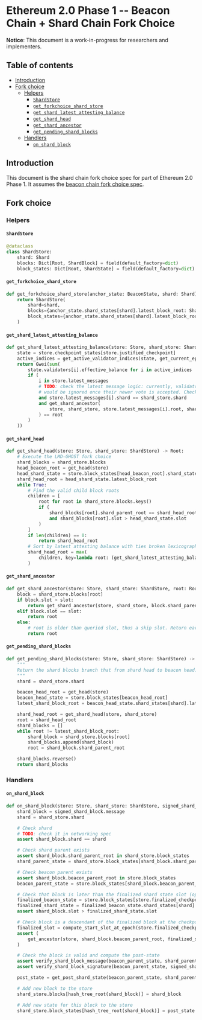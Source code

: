 # Ethereum 2.0 Phase 1 -- Beacon Chain + Shard Chain Fork Choice

**Notice**: This document is a work-in-progress for researchers and implementers.

## Table of contents

<!-- START doctoc generated TOC please keep comment here to allow auto update -->
<!-- DON'T EDIT THIS SECTION, INSTEAD RE-RUN doctoc TO UPDATE -->


- [Introduction](#introduction)
- [Fork choice](#fork-choice)
  - [Helpers](#helpers)
    - [`ShardStore`](#shardstore)
    - [`get_forkchoice_shard_store`](#get_forkchoice_shard_store)
    - [`get_shard_latest_attesting_balance`](#get_shard_latest_attesting_balance)
    - [`get_shard_head`](#get_shard_head)
    - [`get_shard_ancestor`](#get_shard_ancestor)
    - [`get_pending_shard_blocks`](#get_pending_shard_blocks)
  - [Handlers](#handlers)
    - [`on_shard_block`](#on_shard_block)

<!-- END doctoc generated TOC please keep comment here to allow auto update -->

## Introduction

This document is the shard chain fork choice spec for part of Ethereum 2.0 Phase 1. It assumes the [beacon chain fork choice spec](./fork-choice.md).

## Fork choice

### Helpers

#### `ShardStore`

```python
@dataclass
class ShardStore:
    shard: Shard
    blocks: Dict[Root, ShardBlock] = field(default_factory=dict)
    block_states: Dict[Root, ShardState] = field(default_factory=dict)
```

#### `get_forkchoice_shard_store`

```python
def get_forkchoice_shard_store(anchor_state: BeaconState, shard: Shard) -> ShardStore:
    return ShardStore(
        shard=shard,
        blocks={anchor_state.shard_states[shard].latest_block_root: ShardBlock(slot=anchor_state.slot, shard=shard)},
        block_states={anchor_state.shard_states[shard].latest_block_root: anchor_state.copy().shard_states[shard]},
    )
```

#### `get_shard_latest_attesting_balance`

```python
def get_shard_latest_attesting_balance(store: Store, shard_store: ShardStore, root: Root) -> Gwei:
    state = store.checkpoint_states[store.justified_checkpoint]
    active_indices = get_active_validator_indices(state, get_current_epoch(state))
    return Gwei(sum(
        state.validators[i].effective_balance for i in active_indices
        if (
            i in store.latest_messages
            # TODO: check the latest message logic: currently, validator's previous vote of another shard
            # would be ignored once their newer vote is accepted. Check if it makes sense.
            and store.latest_messages[i].shard == shard_store.shard
            and get_shard_ancestor(
                store, shard_store, store.latest_messages[i].root, shard_store.blocks[root].slot
            ) == root
        )
    ))
```

#### `get_shard_head`

```python
def get_shard_head(store: Store, shard_store: ShardStore) -> Root:
    # Execute the LMD-GHOST fork choice
    shard_blocks = shard_store.blocks
    head_beacon_root = get_head(store)
    head_shard_state = store.block_states[head_beacon_root].shard_states[shard_store.shard]
    shard_head_root = head_shard_state.latest_block_root
    while True:
        # Find the valid child block roots
        children = [
            root for root in shard_store.blocks.keys()
            if (
                shard_blocks[root].shard_parent_root == shard_head_root
                and shard_blocks[root].slot > head_shard_state.slot
            )
        ]
        if len(children) == 0:
            return shard_head_root
        # Sort by latest attesting balance with ties broken lexicographically
        shard_head_root = max(
            children, key=lambda root: (get_shard_latest_attesting_balance(store, shard_store, root), root)
        )
```

#### `get_shard_ancestor`

```python
def get_shard_ancestor(store: Store, shard_store: ShardStore, root: Root, slot: Slot) -> Root:
    block = shard_store.blocks[root]
    if block.slot > slot:
        return get_shard_ancestor(store, shard_store, block.shard_parent_root, slot)
    elif block.slot == slot:
        return root
    else:
        # root is older than queried slot, thus a skip slot. Return earliest root prior to slot
        return root
```

#### `get_pending_shard_blocks`

```python
def get_pending_shard_blocks(store: Store, shard_store: ShardStore) -> Sequence[ShardBlock]:
    """
    Return the shard blocks branch that from shard head to beacon head.
    """
    shard = shard_store.shard

    beacon_head_root = get_head(store)
    beacon_head_state = store.block_states[beacon_head_root]
    latest_shard_block_root = beacon_head_state.shard_states[shard].latest_block_root

    shard_head_root = get_shard_head(store, shard_store)
    root = shard_head_root
    shard_blocks = []
    while root != latest_shard_block_root:
        shard_block = shard_store.blocks[root]
        shard_blocks.append(shard_block)
        root = shard_block.shard_parent_root

    shard_blocks.reverse()
    return shard_blocks
```

### Handlers

#### `on_shard_block`

```python
def on_shard_block(store: Store, shard_store: ShardStore, signed_shard_block: SignedShardBlock) -> None:
    shard_block = signed_shard_block.message
    shard = shard_store.shard

    # Check shard
    # TODO: check it in networking spec
    assert shard_block.shard == shard

    # Check shard parent exists
    assert shard_block.shard_parent_root in shard_store.block_states
    shard_parent_state = shard_store.block_states[shard_block.shard_parent_root]

    # Check beacon parent exists
    assert shard_block.beacon_parent_root in store.block_states
    beacon_parent_state = store.block_states[shard_block.beacon_parent_root]

    # Check that block is later than the finalized shard state slot (optimization to reduce calls to get_ancestor)
    finalized_beacon_state = store.block_states[store.finalized_checkpoint.root]
    finalized_shard_state = finalized_beacon_state.shard_states[shard]
    assert shard_block.slot > finalized_shard_state.slot

    # Check block is a descendant of the finalized block at the checkpoint finalized slot
    finalized_slot = compute_start_slot_at_epoch(store.finalized_checkpoint.epoch)
    assert (
        get_ancestor(store, shard_block.beacon_parent_root, finalized_slot) == store.finalized_checkpoint.root
    )

    # Check the block is valid and compute the post-state
    assert verify_shard_block_message(beacon_parent_state, shard_parent_state, shard_block, shard_block.slot, shard)
    assert verify_shard_block_signature(beacon_parent_state, signed_shard_block)

    post_state = get_post_shard_state(beacon_parent_state, shard_parent_state, shard_block)

    # Add new block to the store
    shard_store.blocks[hash_tree_root(shard_block)] = shard_block

    # Add new state for this block to the store
    shard_store.block_states[hash_tree_root(shard_block)] = post_state
```

